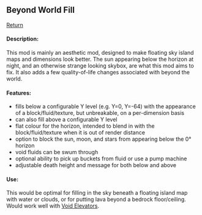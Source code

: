 ## Beyond World Fill
[Return](../)
#### Description:
This mod is mainly an aesthetic mod, designed to make floating sky island maps and dimensions look better.
The sun appearing below the horizon at night, and an otherwise strange looking skybox, are what this mod aims to fix.
It also adds a few quality-of-life changes associated with beyond the world.
#### Features:
* fills below a configurable Y level (e.g. Y=0, Y=-64) with the appearance of a block/fluid/texture, but unbreakable, on a per-dimension basis
* can also fill above a configurable Y level
* flat colour for the horizon, intended to blend in with the block/fluid/texture when it is out of render distance
* option to block the sun, moon, and stars from appearing below the 0° horizon
* void fluids can be swum through
* optional ability to pick up buckets from fluid or use a pump machine
* adjustable death height and message for both below and above
#### Use:
This would be optimal for filling in the sky beneath a floating island map with water or clouds, or for putting lava beyond a bedrock floor/ceiling.
Would work well with [Void Elevators](../Mods/VoidElevators.md).
